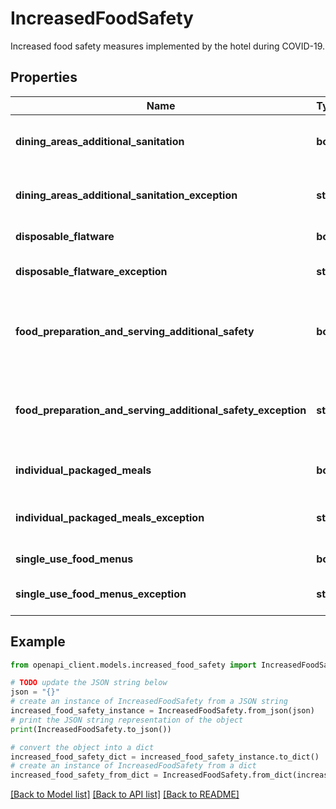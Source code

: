 # IncreasedFoodSafety

Increased food safety measures implemented by the hotel during COVID-19.

## Properties

Name | Type | Description | Notes
------------ | ------------- | ------------- | -------------
**dining_areas_additional_sanitation** | **bool** | Additional sanitation in dining areas. | [optional] 
**dining_areas_additional_sanitation_exception** | **str** | Dining areas additional sanitation exception. | [optional] 
**disposable_flatware** | **bool** | Disposable flatware. | [optional] 
**disposable_flatware_exception** | **str** | Disposable flatware exception. | [optional] 
**food_preparation_and_serving_additional_safety** | **bool** | Additional safety measures during food prep and serving. | [optional] 
**food_preparation_and_serving_additional_safety_exception** | **str** | Food preparation and serving additional safety exception. | [optional] 
**individual_packaged_meals** | **bool** | Individually-packaged meals. | [optional] 
**individual_packaged_meals_exception** | **str** | Individual packaged meals exception. | [optional] 
**single_use_food_menus** | **bool** | Single-use menus. | [optional] 
**single_use_food_menus_exception** | **str** | Single use food menus exception. | [optional] 

## Example

```python
from openapi_client.models.increased_food_safety import IncreasedFoodSafety

# TODO update the JSON string below
json = "{}"
# create an instance of IncreasedFoodSafety from a JSON string
increased_food_safety_instance = IncreasedFoodSafety.from_json(json)
# print the JSON string representation of the object
print(IncreasedFoodSafety.to_json())

# convert the object into a dict
increased_food_safety_dict = increased_food_safety_instance.to_dict()
# create an instance of IncreasedFoodSafety from a dict
increased_food_safety_from_dict = IncreasedFoodSafety.from_dict(increased_food_safety_dict)
```
[[Back to Model list]](../README.md#documentation-for-models) [[Back to API list]](../README.md#documentation-for-api-endpoints) [[Back to README]](../README.md)


